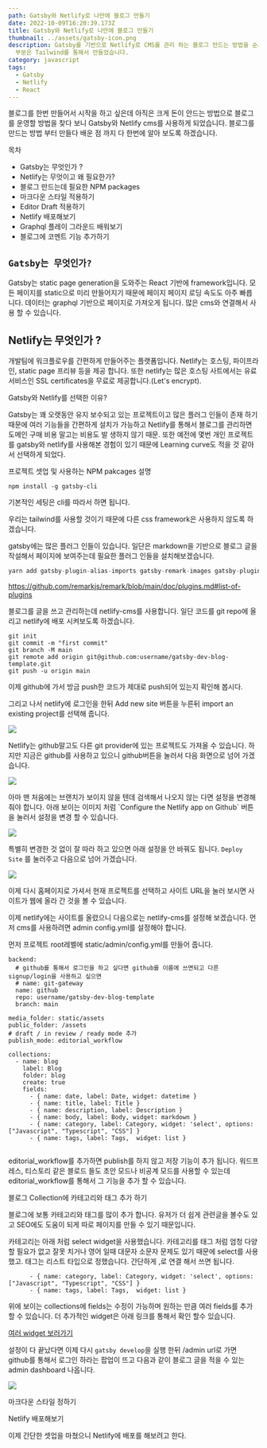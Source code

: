 ```yaml
---
path: Gatsby와 Netlify로 나만에 블로그 만들기
date: 2022-10-09T16:20:39.173Z
title: Gatsby와 Netlify로 나만에 블로그 만들기
thumbnail: ../assets/gatsby-icon.png
description: Gatsby를 기반으로 Netlify로 CMS를 관리 하는 블로그 만드는 방법을 순서대로 가르쳐 드리겠습니다. 스타일은
  부분은 Tailwind를 통해서 만들었습니다.
category: javascript
tags:
  - Gatsby
  - Netlify
  - React
---
```

블로그를 한번 만들어서 시작을 하고 싶은데 아직은 크게 돈이 안드는 방법으로 블로그를 운영할 방법을 찾다 보니 Gatsby와 Netlify cms를 사용하게 되었습니다. 블로그를 만드는 방법 부터 만들다 배운 점 까지 다 한번에 알아 보도록 하겠습니다.

목차

* Gatsby는 무엇인가 ?
* Netlify는 무엇이고 왜 필요한가?
* 블로그 만드는데 필요한 NPM packages
* 마크다운 스타일 적용하기
* Editor Draft 적용하기
* Netlify 배포해보기
* Graphql 플레이 그라운드 배워보기
* 블로그에 코멘트 기능 추가하기

## **`Gatsby는 무엇인가?`**

Gatsby는 static page generation을 도와주는 React 기반에 framework입니다. 모든 페이지를 static으로 미리 만들어지기 때문에 페이지 페이지 로딩 속도도 아주 빠릅니다. 데이터는 graphql 기반으로 페이지로 가져오게 됩니다. 많은 cms와 연결해서 사용 할 수 있습니다.

## **Netlify는 무엇인가 ?**

개발팀에 워크플로우를 간편하게 만들어주는 플랫폼입니다. Netlify는 호스팅, 파이프라인, static page 프리뷰 등을 제공 합니다. 또한 netlify는 많은 호스팅 사트에서는 유료 서비스인 SSL certificates을 무료로 제공합니다.(Let's encrypt).

Gatsby와 Netlify를 선택한 이유?

Gatsby는 꽤 오랫동안 유지 보수되고 있는 프로젝트이고 많은 플러그 인들이 존재 하기 때문에 여러 기능들을 간편하게 설치가 가능하고 Netlify를 통해서 블로그를 관리하면 도메인 구매 비용 말고는 비용도 발 생하지 않기 때문. 또한 예전에 몇번 개인 프로젝트를 gatsby와 netlify를 사용해본 경험이 있기 때문에 Learning curve도 적을 것 같아서 선택하게 되었다.

프로젝트 셋업 및 사용하는 NPM pakcages 설명

```
npm install -g gatsby-cli
```

기본적인 세팅은 cli를 따라서 하면 됩니다. 

우리는 tailwind를 사용할 것이기 때문에 다른 css framework은 사용하지 않도록 하겠습니다.

gatsby에는 많은 플러그 인들이 있습니다. 일단은 markdown을 기반으로 블로그 글을 작설해서 페이지에 보여주는데 필요한 플러그 인들을 설치해보겠습니다.

```javascript
yarn add gatsby-plugin-alias-imports gatsby-remark-images gatsby-plugin-mdx slugify reading-time
```

https://github.com/remarkjs/remark/blob/main/doc/plugins.md#list-of-plugins

블로그를 글을 쓰고 관리하는데 netlify-cms를 사용합니다. 일단 코드를 git repo에 올리고 netlify에 배포 시켜보도록 하겠습니다.

```
git init
git commit -m "first commit"
git branch -M main
git remote add origin git@github.com:username/gatsby-dev-blog-template.git
git push -u origin main
```

이제 github에 가서 방금 push한 코드가 제대로 push되어 있는지 확인해 봅시다.

그리고 나서 netlify에 로그인을 한뒤 Add new site 버튼을 누른뒤 import an existing project를 선택해 줍니다.

![](../assets/screen-shot-2022-10-16-at-3.01.25-pm.png)

Netlify는 github말고도 다른 git provider에 있는 프로젝트도 가져올 수 있습니다. 하지만 지금은 github를 사용하고 있으니 github버튼을 눌러서 다음 화면으로 넘어 가겠습니다.

![](../assets/screen-shot-2022-10-16-at-3.01.34-pm.png)

아마 맨 처음에는 브랜치가 보이지 않을 텐데 검색해서 나오지 않는 다면 설정을 변경해줘야 합니다. 아래 보이는 이미지 처럼 \`Configure the Netlify app on Github\` 버튼을 눌러서 설정을 변경 할 수 있습니다.

![](../assets/screen-shot-2022-10-16-at-3.02.07-pm.png)

특별히 변경한 것 없이 잘 따라 하고 있으면 아래 설정을 안 바꿔도 됩니다. `Deploy Site` 를 눌러주고 다음으로 넘어 가겠습니다.

![](../assets/screen-shot-2022-10-16-at-3.12.14-pm.png)

이제 다시 홈페이지로 가셔서 현재 프로젝트를 선택하고 사이트 URL을 눌러 보시면 사이트가 웹에 올라 간 것을 볼 수 있습니다.

이제 netlify에는 사이트를 올렸으니 다음으로는 netlify-cms를 설정해 보겠습니다. 먼저 cms를 사용하려면 admin config.yml를 설정해야 합니다. 

먼저 프로젝트 root레벨에 static/admin/config.yml를 만들어 줍니다.

```
backend:
  # github를 통해서 로그인을 하고 싶다면 github를 이름에 쓰면되고 다른 signup/login을 사용하고 싶으면
  # name: git-gateway
  name: github
  repo: username/gatsby-dev-blog-template
  branch: main

media_folder: static/assets
public_folder: /assets
# draft / in review / ready mode 추가
publish_mode: editorial_workflow

collections:
  - name: blog
    label: Blog
    folder: blog
    create: true
    fields:
      - { name: date, label: Date, widget: datetime }
      - { name: title, label: Title }
      - { name: description, label: Description }
      - { name: body, label: Body, widget: markdown }
      - { name: category, label: Category, widget: 'select', options: ["Javascript", "Typescript", "CSS"] }
      - { name: tags, label: Tags,  widget: list }
      
```

editorial_workflow를 추가하면 publish를 하지 않고 저장 기능이 추가 됩니다. 워드프레스, 티스토리 같은 블로드 들도 초안 모드나 비공계 모드를 사용할 수 있는데 editorial_workflow를 통해서 그 기능을 추가 할 수 있습니다.

블로그 Collection에 카테고리와 태그 추가 하기 

블로그에 보통 카테고리와 태그를 많이 추가 합니다. 유저가 더 쉽게 관련글을 볼수도 있고 SEO에도 도움이 되게 따로 페이지를 만들 수 있기 때문입니다.

카테고리는 아래 처럼 select widget을 사용했습니다. 카테고리를 태그 처럼 엄청 다양할 필요가 없고 잘못 치거나 영어 일때 대문자 소문자 문제도 있기 때문에 select를 사용했고. 태그는 리스트 타입으로 정했습니다. 간단하게 ,로 연결 해서 쓰면 됩니다.

```
      - { name: category, label: Category, widget: 'select', options: ["Javascript", "Typescript", "CSS"] }
      - { name: tags, label: Tags,  widget: list }
```

위에 보이는 collections에 fields는 수정이 가능하며 원하는 만큼 여러 fields를 추가 할 수 있습니다. 
더 추가적인 widget은 아래 링크를 통해서 확인 할수 있습니다.

[여러 widget 보러가기](https://www.netlifycms.org/docs/widgets/#object)

설정이 다 끝났다면 이제 다시 `gatsby develop`을 실행 한뒤 /admin url로 가면 github를 통해서 로그인 하라는 팝업이 뜨고 다음과 같이 블로그 글을 적을 수 있는 admin dashboard 나옵니다.

![](../assets/screen-shot-2022-10-16-at-3.47.50-pm.png)

마크다운 스타일 정하기

Netlify 배포해보기

이제 간단한 셋업을 마쳤으니 Netlify에 배포를 해보려고 한다.